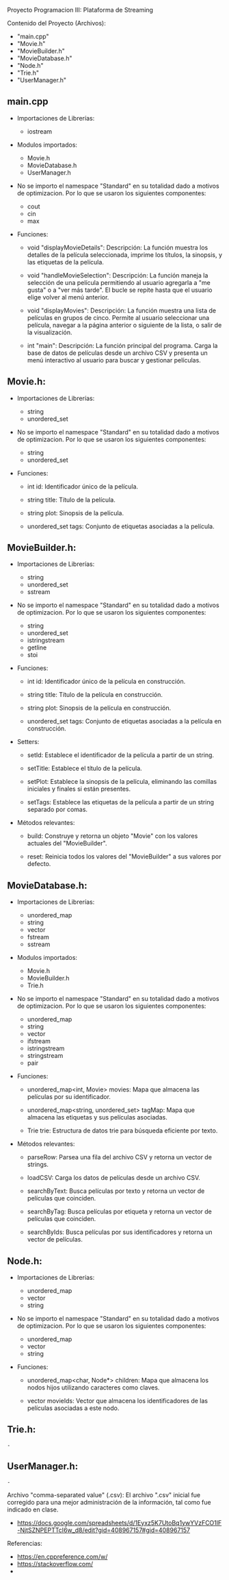 Proyecto Programacion III: Plataforma de Streaming

Contenido del Proyecto (Archivos):
- "main.cpp"
- "Movie.h"
- "MovieBuilder.h"
- "MovieDatabase.h"
- "Node.h"
- "Trie.h"
- "UserManager.h"


## main.cpp
* Importaciones de Librerías:
	- iostream

* Modulos importados:
	- Movie.h
	- MovieDatabase.h
	- UserManager.h

* No se importo el namespace "Standard" en su totalidad dado a motivos de optimizacion. Por lo que se usaron los siguientes componentes:
	- cout
	- cin
	- max

* Funciones: 
	- void "displayMovieDetails":
		Descripción: La función muestra los detalles de la película seleccionada, imprime los títulos, la sinopsis, y las etiquetas de la película.

	- void "handleMovieSelection":
		Descripción:  La función maneja la selección de una película permitiendo al usuario agregarla a "me gusta" o a "ver más tarde".
		      El bucle se repite hasta que el usuario elige volver al menú anterior.

	
	- void "displayMovies":
		Descripción: La función muestra una lista de películas en grupos de cinco. Permite al usuario seleccionar una película,
		     navegar a la página anterior o siguiente de la lista, o salir de la visualización.
	
	- int "main":
		Descripción: La función principal del programa. Carga la base de datos de películas desde un archivo CSV y presenta un menú interactivo
		     al usuario para buscar y gestionar películas.
		

## Movie.h:
* Importaciones de Librerías:
	- string
	- unordered_set

* No se importo el namespace "Standard" en su totalidad dado a motivos de optimizacion. Por lo que se usaron los siguientes componentes:
	- string
	- unordered_set

* Funciones:
	- int id: Identificador único de la película.

	- string title: Título de la película.

 	- string plot: Sinopsis de la película.
    
  	- unordered_set<string> tags: Conjunto de etiquetas asociadas a la película. 


## MovieBuilder.h:
* Importaciones de Librerías:
	- string
	- unordered_set
	- sstream

* No se importo el namespace "Standard" en su totalidad dado a motivos de optimizacion. Por lo que se usaron los siguientes componentes:
	- string
	- unordered_set
	- istringstream
	- getline
	- stoi

* Funciones:
	- int id: Identificador único de la película en construcción.

	- string title: Título de la película en construcción.

	- string plot: Sinopsis de la película en construcción.

	- unordered_set<string> tags: Conjunto de etiquetas asociadas a la película en construcción.

* Setters:
	- setId: Establece el identificador de la película a partir de un string.

 	- setTitle: Establece el título de la película.

	- setPlot: Establece la sinopsis de la película, eliminando las comillas iniciales y finales si están presentes.

	- setTags: Establece las etiquetas de la película a partir de un string separado por comas.

* Métodos relevantes:
	- build: Construye y retorna un objeto "Movie" con los valores actuales del "MovieBuilder".

	- reset: Reinicia todos los valores del "MovieBuilder" a sus valores por defecto.

	
## MovieDatabase.h:
* Importaciones de Librerías:
	- unordered_map
	- string
	- vector
	- fstream
	- sstream
  
* Modulos importados:
	- Movie.h
	- MovieBuilder.h
	- Trie.h

* No se importo el namespace "Standard" en su totalidad dado a motivos de optimizacion. Por lo que se usaron los siguientes componentes:
	- unordered_map
	- string
	- vector
	- ifstream
	- istringstream
	- stringstream
	- pair
  
* Funciones:
	- unordered_map<int, Movie> movies: Mapa que almacena las películas por su identificador.

	- unordered_map<string, unordered_set<int>> tagMap: Mapa que almacena las etiquetas y sus películas asociadas.

	- Trie trie: Estructura de datos trie para búsqueda eficiente por texto.

* Métodos relevantes:
	- parseRow: Parsea una fila del archivo CSV y retorna un vector de strings.

	- loadCSV: Carga los datos de películas desde un archivo CSV.

	- searchByText: Busca películas por texto y retorna un vector de películas que coinciden.

	- searchByTag: Busca películas por etiqueta y retorna un vector de películas que coinciden.

	- searchByIds: Busca películas por sus identificadores y retorna un vector de películas.


## Node.h:
* Importaciones de Librerías:
	- unordered_map
	- vector
	- string
  
* No se importo el namespace "Standard" en su totalidad dado a motivos de optimizacion. Por lo que se usaron los siguientes componentes:
	- unordered_map
	- vector
	- string
  
* Funciones:
	- unordered_map<char, Node*> children: Mapa que almacena los nodos hijos utilizando caracteres como claves.

  	- vector<int> movieIds: Vector que almacena los identificadores de las películas asociadas a este nodo. 


## Trie.h:
	- 


## UserManager.h:
	- 


Archivo "comma-separated value" (.csv):
El archivo ".csv" inicial fue corregido para una mejor administración de la información, tal como fue indicado en clase.

- https://docs.google.com/spreadsheets/d/1Eyxz5K7UtoBq1ywYVzFCO1lF-NjtSZNPEPTTcI6w_d8/edit?gid=408967157#gid=408967157

Referencias:
- https://en.cppreference.com/w/
- https://stackoverflow.com/
- 
